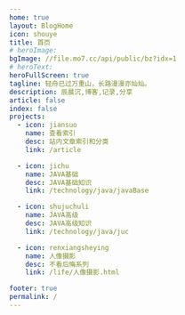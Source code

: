 ```yaml
---
home: true
layout: BlogHome
icon: shouye
title: 首页
# heroImage: 
bgImage: //file.mo7.cc/api/public/bz?idx=1
# heroText: 
heroFullScreen: true
tagline: 轻舟已过万重山，长路漫漫亦灿灿。
description: 辰晨沉,博客,记录,分享
article: false
index: false
projects:
  - icon: jiansuo
    name: 查看索引
    desc: 站内文章索引和分类
    link: /article

  - icon: jichu
    name: JAVA基础
    desc: JAVA基础知识
    link: /technology/java/javaBase

  - icon: shujuchuli
    name: JAVA高级
    desc: JAVA高级知识
    link: /technology/java/juc

  - icon: renxiangsheying
    name: 人像摄影
    desc: 不看后悔系列
    link: /life/人像摄影.html

footer: true
permalink: /
---
```

